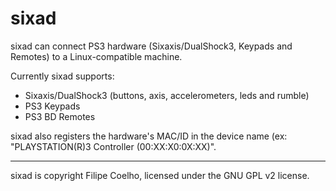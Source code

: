 sixad
=====

sixad can connect PS3 hardware (Sixaxis/DualShock3, Keypads and Remotes)
to a Linux-compatible machine.

Currently sixad supports:
 - Sixaxis/DualShock3 (buttons, axis, accelerometers, leds and rumble)
 - PS3 Keypads
 - PS3 BD Remotes

sixad also registers the hardware's MAC/ID in the device name
(ex: "PLAYSTATION(R)3 Controller (00:XX:X0:0X:XX)".

-------------------------------------

sixad is copyright Filipe Coelho, licensed under the GNU GPL v2 license.
